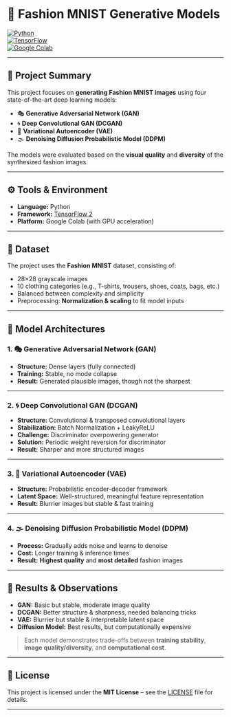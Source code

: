 # 👗 Fashion MNIST Generative Models

[![Python](https://img.shields.io/badge/Python-3.9%2B-blue)](https://www.python.org/)  
[![TensorFlow](https://img.shields.io/badge/TensorFlow-2.x-orange)](https://www.tensorflow.org/)  
[![Google Colab](https://img.shields.io/badge/Platform-Google%20Colab-green)](https://colab.research.google.com/)

---

## 📌 Project Summary

This project focuses on **generating Fashion MNIST images** using four state-of-the-art deep learning models:  

- 🎭 **Generative Adversarial Network (GAN)**  
- 🌀 **Deep Convolutional GAN (DCGAN)**  
- 🔀 **Variational Autoencoder (VAE)**  
- 🌫 **Denoising Diffusion Probabilistic Model (DDPM)**  

The models were evaluated based on the **visual quality** and **diversity** of the synthesized fashion images.

---

## ⚙️ Tools & Environment

- **Language:** Python  
- **Framework:** [TensorFlow 2](https://www.tensorflow.org/)  
- **Platform:** Google Colab (with GPU acceleration)  

---

## 🧵 Dataset

The project uses the **Fashion MNIST** dataset, consisting of:  
- 28×28 grayscale images  
- 10 clothing categories (e.g., T-shirts, trousers, shoes, coats, bags, etc.)  
- Balanced between complexity and simplicity  
- Preprocessing: **Normalization & scaling** to fit model inputs  

---

## 🧠 Model Architectures

### 1. 🎭 Generative Adversarial Network (GAN)
- **Structure:** Dense layers (fully connected)  
- **Training:** Stable, no mode collapse  
- **Result:** Generated plausible images, though not the sharpest  

---

### 2. 🌀 Deep Convolutional GAN (DCGAN)
- **Structure:** Convolutional & transposed convolutional layers  
- **Stabilization:** Batch Normalization + LeakyReLU  
- **Challenge:** Discriminator overpowering generator  
- **Solution:** Periodic weight reversion for discriminator  
- **Result:** Sharper and more structured images  

---

### 3. 🔀 Variational Autoencoder (VAE)
- **Structure:** Probabilistic encoder-decoder framework  
- **Latent Space:** Well-structured, meaningful feature representation  
- **Result:** Blurrier images but stable & fast training  

---

### 4. 🌫 Denoising Diffusion Probabilistic Model (DDPM)
- **Process:** Gradually adds noise and learns to denoise  
- **Cost:** Longer training & inference times  
- **Result:** **Highest quality** and **most detailed** fashion images  

---

## 🎨 Results & Observations

- **GAN:** Basic but stable, moderate image quality  
- **DCGAN:** Better structure & sharpness, needed balancing tricks  
- **VAE:** Blurrier but stable & interpretable latent space  
- **Diffusion Model:** Best results, but computationally expensive  

> Each model demonstrates trade-offs between **training stability**, **image quality/diversity**, and **computational cost**.

---

## 📜 License

This project is licensed under the **MIT License** – see the [LICENSE](LICENSE) file for details.  

---
